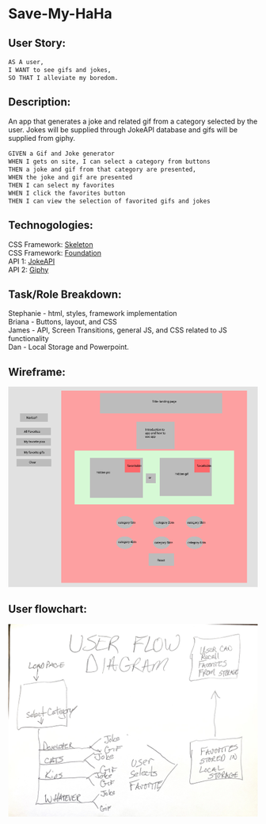 # Save-My-HaHa

## User Story: 
```
AS A user,
I WANT to see gifs and jokes,
SO THAT I alleviate my boredom.
```
## Description: 
An app that generates a joke and related gif from a category selected by the user. Jokes will be supplied through JokeAPI database and gifs will be supplied from giphy.

```
GIVEN a Gif and Joke generator
WHEN I gets on site, I can select a category from buttons
THEN a joke and gif from that category are presented,
WHEN the joke and gif are presented
THEN I can select my favorites
WHEN I click the favorites button
THEN I can view the selection of favorited gifs and jokes
```

## Technogologies:
CSS Framework: <a href="http://getskeleton.com/">Skeleton</a><br>
CSS Framework: <a href="https://get.foundation/sites/docs/installation.html">Foundation</a><br>
API 1: <a href="https://sv443.net/jokeapi/v2/">JokeAPI</a><br>
API 2: <a href="https://developers.giphy.com/docs/sdk">Giphy</a>

## Task/Role Breakdown:

Stephanie - html, styles, framework implementation<br>
Briana - Buttons, layout, and CSS<br>
James - API, Screen Transitions, general JS, and CSS related to JS functionality<br>
Dan - Local Storage and Powerpoint.


## Wireframe:
<img src="assets\images\Wire-Frame.png" alt="Wireframe">

## User flowchart:

<img src="assets\images\UserFlow.jpg" alt="User Flow Diagram">
